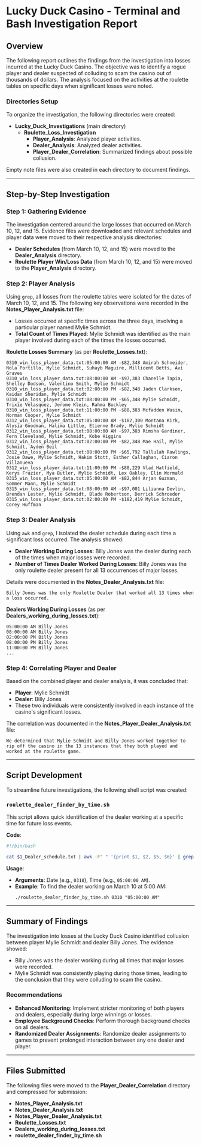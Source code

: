 # Lucky Duck Casino - Terminal and Bash Investigation Report

## Overview
The following report outlines the findings from the investigation into losses incurred at the Lucky Duck Casino. The objective was to identify a rogue player and dealer suspected of colluding to scam the casino out of thousands of dollars. The analysis focused on the activities at the roulette tables on specific days when significant losses were noted.

### Directories Setup
To organize the investigation, the following directories were created:
- **Lucky_Duck_Investigations** (main directory)
  - **Roulette_Loss_Investigation**
    - **Player_Analysis**: Analyzed player activities.
    - **Dealer_Analysis**: Analyzed dealer activities.
    - **Player_Dealer_Correlation**: Summarized findings about possible collusion.

Empty note files were also created in each directory to document findings.

---

## Step-by-Step Investigation

### Step 1: Gathering Evidence
The investigation centered around the large losses that occurred on March 10, 12, and 15. Evidence files were downloaded and relevant schedules and player data were moved to their respective analysis directories:
- **Dealer Schedules** (from March 10, 12, and 15) were moved to the **Dealer_Analysis** directory.
- **Roulette Player Win/Loss Data** (from March 10, 12, and 15) were moved to the **Player_Analysis** directory.

### Step 2: Player Analysis
Using `grep`, all losses from the roulette tables were isolated for the dates of March 10, 12, and 15. The following key observations were recorded in the **Notes_Player_Analysis.txt** file:
- Losses occurred at specific times across the three days, involving a particular player named Mylie Schmidt.
- **Total Count of Times Played**: Mylie Schmidt was identified as the main player involved during each of the times the losses occurred.

**Roulette Losses Summary** (as per **Roulette_Losses.txt**):
```
0310_win_loss_player_data.txt:05:00:00 AM -$82,348 Amirah Schneider, Nola Portillo, Mylie Schmidt, Suhayb Maguire, Millicent Betts, Avi Graves
0310_win_loss_player_data.txt:08:00:00 AM -$97,383 Chanelle Tapia, Shelley Dodson, Valentino Smith, Mylie Schmidt
0310_win_loss_player_data.txt:02:00:00 PM -$82,348 Jaden Clarkson, Kaidan Sheridan, Mylie Schmidt
0310_win_loss_player_data.txt:08:00:00 PM -$65,348 Mylie Schmidt, Trixie Velasquez, Jerome Klein, Rahma Buckley
0310_win_loss_player_data.txt:11:00:00 PM -$88,383 Mcfadden Wasim, Norman Cooper, Mylie Schmidt
0312_win_loss_player_data.txt:05:00:00 AM -$182,300 Montana Kirk, Alysia Goodman, Halima Little, Etienne Brady, Mylie Schmidt
0312_win_loss_player_data.txt:08:00:00 AM -$97,383 Rimsha Gardiner, Fern Cleveland, Mylie Schmidt, Kobe Higgins
0312_win_loss_player_data.txt:02:00:00 PM -$82,348 Mae Hail, Mylie Schmidt, Ayden Beil
0312_win_loss_player_data.txt:08:00:00 PM -$65,792 Tallulah Rawlings, Josie Dawe, Mylie Schmidt, Hakim Stott, Esther Callaghan, Ciaron Villanueva
0312_win_loss_player_data.txt:11:00:00 PM -$88,229 Vlad Hatfield, Kerys Frazier, Mya Butler, Mylie Schmidt, Lex Oakley, Elin Wormald
0315_win_loss_player_data.txt:05:00:00 AM -$82,844 Arjan Guzman, Sommer Mann, Mylie Schmidt
0315_win_loss_player_data.txt:08:00:00 AM -$97,001 Lilianna Devlin, Brendan Lester, Mylie Schmidt, Blade Robertson, Derrick Schroeder
0315_win_loss_player_data.txt:02:00:00 PM -$182,419 Mylie Schmidt, Corey Huffman
```

### Step 3: Dealer Analysis
Using `awk` and `grep`, I isolated the dealer schedule during each time a significant loss occurred. The analysis showed:
- **Dealer Working During Losses**: Billy Jones was the dealer during each of the times when major losses were recorded.
- **Number of Times Dealer Worked During Losses**: Billy Jones was the only roulette dealer present for all 13 occurrences of major losses.

Details were documented in the **Notes_Dealer_Analysis.txt** file:
```
Billy Jones was the only Roulette Dealer that worked all 13 times when a loss occurred.
```

**Dealers Working During Losses** (as per **Dealers_working_during_losses.txt**):
```
05:00:00 AM Billy Jones
08:00:00 AM Billy Jones
02:00:00 PM Billy Jones
08:00:00 PM Billy Jones
11:00:00 PM Billy Jones
...
```

### Step 4: Correlating Player and Dealer
Based on the combined player and dealer analysis, it was concluded that:
- **Player**: Mylie Schmidt
- **Dealer**: Billy Jones
- These two individuals were consistently involved in each instance of the casino's significant losses.

The correlation was documented in the **Notes_Player_Dealer_Analysis.txt** file:
```
We determined that Mylie Schmidt and Billy Jones worked together to rip off the casino in the 13 instances that they both played and worked at the roulette game.
```

---

## Script Development
To streamline future investigations, the following shell script was created:

### `roulette_dealer_finder_by_time.sh`
This script allows quick identification of the dealer working at a specific time for future loss events.

**Code**:
```bash
#!/bin/bash

cat $1_Dealer_schedule.txt | awk -F" " '{print $1, $2, $5, $6}' | grep "$2"
```

**Usage**:
- **Arguments**: Date (e.g., `0310`), Time (e.g., `05:00:00 AM`).
- **Example**: To find the dealer working on March 10 at 5:00 AM:
  ```
  ./roulette_dealer_finder_by_time.sh 0310 "05:00:00 AM"
  ```

---

## Summary of Findings
The investigation into losses at the Lucky Duck Casino identified collusion between player Mylie Schmidt and dealer Billy Jones. The evidence showed:
- Billy Jones was the dealer working during all times that major losses were recorded.
- Mylie Schmidt was consistently playing during those times, leading to the conclusion that they were colluding to scam the casino.

### Recommendations
- **Enhanced Monitoring**: Implement stricter monitoring of both players and dealers, especially during large winnings or losses.
- **Employee Background Checks**: Perform thorough background checks on all dealers.
- **Randomized Dealer Assignments**: Randomize dealer assignments to games to prevent prolonged interaction between any one dealer and player.

---

## Files Submitted
The following files were moved to the **Player_Dealer_Correlation** directory and compressed for submission:
- **Notes_Player_Analysis.txt**
- **Notes_Dealer_Analysis.txt**
- **Notes_Player_Dealer_Analysis.txt**
- **Roulette_Losses.txt**
- **Dealers_working_during_losses.txt**
- **roulette_dealer_finder_by_time.sh**


